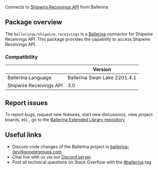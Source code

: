 Connects to [Shipwire Receivings API](https://www.shipwire.com/developers/receiving) from Ballerina

## Package overview
The `ballerinax/shipwire.receivings` is a [Ballerina](https://ballerina.io/) connector for Shipwire Receivings API.
This package provides the capability to access Shipwire Receivings API.

### Compatibility
|                                   | Version                         |
|-----------------------------------|---------------------------------|
| Ballerina Language                | Ballerina Swan Lake 2201.4.1      | 
| Shipwire Receivings API           | 3.0                             |

## Report issues
To report bugs, request new features, start new discussions, view project boards, etc., go to the [Ballerina Extended Library repository](https://github.com/ballerina-platform/ballerina-extended-library)

## Useful links
- Discuss code changes of the Ballerina project in [ballerina-dev@googlegroups.com](mailto:ballerina-dev@googlegroups.com).
- Chat live with us via our [Discord server](https://discord.gg/ballerinalang).
- Post all technical questions on Stack Overflow with the [#ballerina](https://stackoverflow.com/questions/tagged/ballerina) tag
